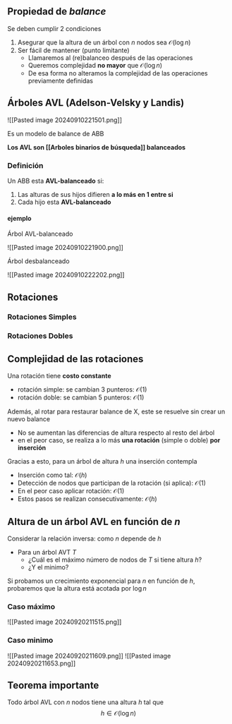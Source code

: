 ## Propiedad de *balance*

Se deben cumplir 2 condiciones
1. Asegurar que la altura de un árbol con $n$ nodos sea $\mathcal{O}(\log n)$
2. Ser fácil de mantener (punto limitante)
	- Llamaremos al (re)balanceo después de las operaciones
	- Queremos complejidad **no mayor** que $\mathcal{O}(\log n)$
	- De esa forma no alteramos la complejidad de las operaciones previamente definidas

## Árboles AVL (Adelson-Velsky y Landis)

![[Pasted image 20240910221501.png]]

Es un modelo de balance de ABB

**Los AVL son [[Arboles binarios de búsqueda]] balanceados**

### Definición

Un ABB esta **AVL-balanceado** si:
1. Las alturas de sus hijos difieren **a lo más en 1 entre si**
2. Cada hijo esta **AVL-balanceado**

#### ejemplo

Árbol AVL-balanceado

![[Pasted image 20240910221900.png]]

Árbol desbalanceado

![[Pasted image 20240910222202.png]]

## Rotaciones
### Rotaciones Simples
### Rotaciones Dobles

## Complejidad de las rotaciones

Una rotación tiene **costo constante**
- rotación simple: se cambian 3 punteros: $\mathcal{O}(1)$
- rotación doble: se cambian 5 punteros: $\mathcal{O}(1)$

Además, al rotar para restaurar balance de X, este se resuelve sin crear un nuevo balance
- No se aumentan las diferencias de altura respecto al resto del árbol
- en el peor caso, se realiza a lo más **una rotación** (simple o doble) **por inserción**

Gracias a esto, para un árbol de altura $h$ una inserción contempla
- Inserción como tal: $\mathcal{O}(h)$
- Detección de nodos que participan de la rotación (si aplica): $\mathcal{O}(1)$
- En el peor caso aplicar rotación: $\mathcal{O}(1)$
- Estos pasos se realizan consecutivamente: $\mathcal{O}(h)$

## Altura de un árbol AVL en función de $n$

Considerar la relación inversa: como $n$ depende de $h$
- Para un árbol AVT $T$
	- ¿Cuál es el máximo número de nodos de $T$ si tiene altura $h$?
	- ¿Y el minimo?

Si probamos un crecimiento exponencial para $n$ en función de $h$, probaremos que la altura está acotada por $\log n$

### Caso máximo

![[Pasted image 20240920211515.png]]

### Caso minimo

![[Pasted image 20240920211609.png]]
![[Pasted image 20240920211653.png]]

## Teorema importante

Todo árbol AVL con $n$ nodos tiene una altura $h$ tal que $$h \in \mathcal{O}(\log n)$$